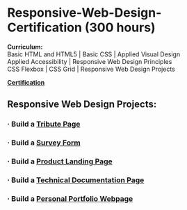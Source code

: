 # Responsive-Web-Design-Certification (300 hours)

**Curriculum:**<br>
Basic HTML and HTML5 | Basic CSS | Applied Visual Design<br>
Applied Accessibility | Responsive Web Design Principles<br>
CSS Flexbox | CSS Grid | Responsive Web Design Projects<br>

**[Certification](https://www.freecodecamp.org/certification/valemescudero/responsive-web-design)**
## Responsive Web Design Projects:
### · Build a [Tribute Page](https://codepen.io/valemescudero/pen/pobRgYa)
### · Build a [Survey Form](https://codepen.io/valemescudero/pen/BazpjEW)
### · Build a [Product Landing Page](https://codepen.io/valemescudero/details/LYZNwXb)
### · Build a [Technical Documentation Page](https://codepen.io/valemescudero/pen/WNxpWwN)
### · Build a [Personal Portfolio Webpage](https://codepen.io/valemescudero/pen/eYzWYrm)
